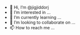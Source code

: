 - 👋 Hi, I’m @jigjiddorj
- 👀 I’m interested in ...
- 🌱 I’m currently learning ...
- 💞️ I’m looking to collaborate on ...
- 📫 How to reach me ...

<!---
jigjiddorj/jigjiddorj is a ✨ special ✨ repository because its `README.md` (this file) appears on your GitHub profile.
You can click the Preview link to take a look at your changes.
--->
